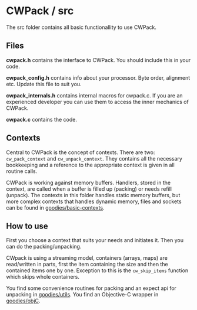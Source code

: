 # CWPack / src

The src folder contains all basic functionallity to use CWPack.

## Files

**cwpack.h** contains the interface to CWPack. You should include this in your code.

**cwpack_config.h** contains info about your processor. Byte order, alignment etc. Update this file to suit you.

**cwpack_internals.h** contains internal macros for cwpack.c. If you are an experienced developer you can use them to access the inner mechanics of CWPack.

**cwpack.c** contains the code.

## Contexts
Central to CWPack is the concept of contexts. There are two: `cw_pack_context` and `cw_unpack_context`. They contains all the necessary bookkeeping and a reference to the appropriate context is given in all routine calls.

CWPack is working against memory buffers. Handlers, stored in the context, are called when a buffer is filled up (packing) or needs refill (unpack). The contexts in this folder handles static memory buffers, but more complex contexts that handles dynamic memory, files and sockets can be found in [goodies/basic-contexts](https://github.com/clwi/CWPack/tree/master/goodies/basic-contexts).

## How to use
First you choose a context that suits your needs and initiates it. Then you can do the packing/unpacking.

CWpack is using a streaming model, containers (arrays, maps) are read/written in parts, first the item containing the size and then the contained items one by one. Exception to this is the `cw_skip_items` function which skips whole containers.

You find some convenience routines for packing and an expect api for unpacking in [goodies/utils](https://github.com/clwi/CWPack/tree/master/goodies/utils).
You find an Objective-C wrapper in [goodies/objC](https://github.com/clwi/CWPack/tree/master/goodies/objC).


